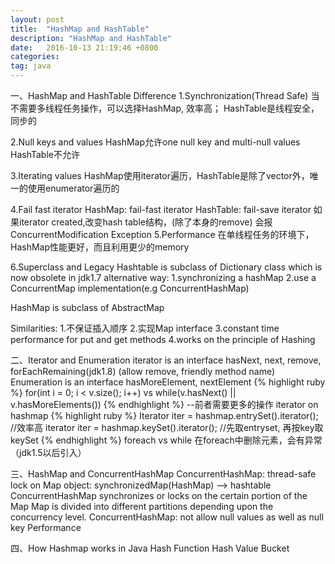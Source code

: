 ```yaml
---
layout: post
title:  "HashMap and HashTable"
description: "HashMap and HashTable"
date:   2016-10-13 21:19:46 +0800
categories:
tag: java
---
```

一、HashMap and HashTable Difference
1.Synchronization(Thread Safe)
当不需要多线程任务操作，可以选择HashMap, 效率高；
HashTable是线程安全，同步的

2.Null keys and values
HashMap允许one null key and multi-null values
HashTable不允许

3.Iterating values
HashMap使用iterator遍历，HashTable是除了vector外，唯一的使用enumerator遍历的

4.Fail fast iterator
HashMap: fail-fast iterator
HashTable: fail-save iterator
如果iterator created,改变hash table结构，(除了本身的remove)
会报ConcurrentModification Exception
5.Performance
在单线程任务的环境下，HashMap性能更好，而且利用更少的memory

6.Superclass and Legacy
Hashtable is subclass of Dictionary class which is now obsolete in jdk1.7
alternative way:
1.synchronizing a hashMap
2.use a ConcurrentMap implementation(e.g ConcurrentHashMap)

HashMap is subclass of AbstractMap

Similarities:
1.不保证插入顺序
2.实现Map interface
3.constant time performance for put and get methods
4.works on the principle of Hashing

二、Iterator and Enumeration
iterator is an interface
hasNext, next, remove,  forEachRemaining(jdk1.8)
(allow remove, friendly method name)
Enumeration is an interface
hasMoreElement, nextElement
{% highlight ruby %}
for(int i = 0; i < v.size(); i++) vs while(v.hasNext() || v.hasMoreElements())
{% endhighlight %}
--前者需要更多的操作
iterator on hashmap
{% highlight ruby %}
Iterator iter = hashmap.entrySet().iterator(); //效率高
iterator iter = hashmap.keySet().iterator();   //先取entryset, 再按key取keySet
{% endhighlight %}
foreach vs while
在foreach中删除元素，会有异常（jdk1.5以后引入）

三、HashMap and ConcurrentHashMap
ConcurrentHashMap: thread-safe
lock on Map object: synchronizedMap(HashMap) —> hashtable
ConcurrentHashMap synchronizes or locks on the certain portion of the Map
Map is divided into different partitions depending upon the concurrency level.
ConcurrentHashMap: not allow null values as well as null key
Performance

四、How Hashmap works in Java
Hash Function
Hash Value
Bucket

